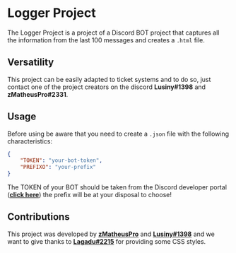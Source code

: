 # Logger Project

The Logger Project is a project of a Discord BOT project that captures all the information from the last 100 messages and creates a `.html` file.

## Versatility

This project can be easily adapted to ticket systems and to do so, just contact one of the project creators on the discord **Lusiny#1398** and **zMatheusPro#2331**.

## Usage

Before using be aware that you need to create a `.json` file with the following characteristics:
```json
{
    "TOKEN": "your-bot-token",
    "PREFIXO": "your-prefix"
}
```

The TOKEN of your BOT should be taken from the Discord developer portal (**[click here](https://discord.com/developers/applications)**) the prefix will be at your disposal to choose!

## Contributions

This project was developed by **[zMatheusPro](https://github.com/zMatheusPro/)** and **[Lusiny#1398](https://github.com/Lusiny)** and we want to give thanks to **[Lagadu#2215](https://github.com/zLagaduPro)** for providing some CSS styles.